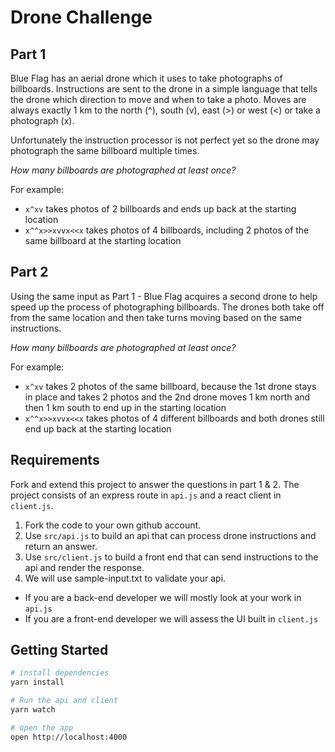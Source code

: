 # Drone Challenge


## Part 1

Blue Flag has an aerial drone which it uses to take photographs of billboards. Instructions are sent to the drone in a simple language that tells the drone which direction to move and when to take a photo. Moves are always exactly 1 km to the north (^), south (v), east (>) or west (<) or take a photograph (x).

Unfortunately the instruction processor is not perfect yet so the drone may photograph the same billboard multiple times.

_How many billboards are photographed at least once?_

For example:
- `x^xv` takes photos of 2 billboards and ends up back at the starting location
- `x^^x>>xvvx<<x` takes photos of 4 billboards, including 2 photos of the same billboard at the starting location

## Part 2
Using the same input as Part 1 - Blue Flag acquires a second drone to help speed up the process of photographing billboards. The drones both take off from the same location and then take turns moving based on the same instructions.

_How many billboards are photographed at least once?_

For example:
- `x^xv` takes 2 photos of the same billboard, because the 1st drone stays in place and takes 2 photos and the 2nd drone moves 1 km north and then 1 km south to end up in the starting location
- `x^^x>>xvvx<<x` takes photos of 4 different billboards and both drones still end up back at the starting location


## Requirements
Fork and extend this project to answer the questions in part 1 & 2.
The project consists of an express route in `api.js` and a react client in `client.js`.

1. Fork the code to your own github account.
2. Use `src/api.js` to build an api that can process drone instructions and return an answer.
3. Use `src/client.js` to build a front end that can send instructions to the api and render the response.
4. We will use sample-input.txt to validate your api.

* If you are a back-end developer we will mostly look at your work in `api.js`
* If you are a front-end developer we will assess the UI built in `client.js`


## Getting Started

```sh
# install dependencies
yarn install

# Run the api and client
yarn watch

# open the app
open http://localhost:4000
```
